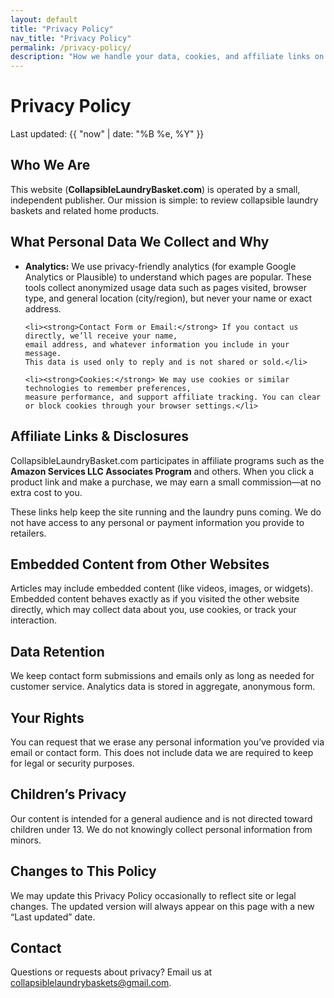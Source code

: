 ```yaml
---
layout: default
title: "Privacy Policy"
nav_title: "Privacy Policy"
permalink: /privacy-policy/
description: "How we handle your data, cookies, and affiliate links on CollapsibleLaundryBasket.com."
---
```


<div class="hero">
  <h1>Privacy Policy</h1>
  <p class="sub">Last updated: {{ "now" | date: "%B %e, %Y" }}</p>
</div>

<section class="trust">
  <h2>Who We Are</h2>
  <p>
    This website (<strong>CollapsibleLaundryBasket.com</strong>) is operated by a small, independent publisher.
    Our mission is simple: to review collapsible laundry baskets and related home products.
  </p>
</section>

<section class="trust">
  <h2>What Personal Data We Collect and Why</h2>
  <ul>
    <li><strong>Analytics:</strong> We use privacy-friendly analytics (for example Google Analytics or Plausible) 
    to understand which pages are popular. These tools collect anonymized usage data such as pages visited,
    browser type, and general location (city/region), but never your name or exact address.</li>

    <li><strong>Contact Form or Email:</strong> If you contact us directly, we’ll receive your name,
    email address, and whatever information you include in your message. 
    This data is used only to reply and is not shared or sold.</li>

    <li><strong>Cookies:</strong> We may use cookies or similar technologies to remember preferences,
    measure performance, and support affiliate tracking. You can clear or block cookies through your browser settings.</li>
  </ul>
</section>

<section class="trust">
  <h2>Affiliate Links & Disclosures</h2>
  <p>
    CollapsibleLaundryBasket.com participates in affiliate programs such as the
    <strong>Amazon Services LLC Associates Program</strong> and others.
    When you click a product link and make a purchase, we may earn a small commission—at no extra cost to you.
  </p>
  <p>
    These links help keep the site running and the laundry puns coming.
    We do not have access to any personal or payment information you provide to retailers.
  </p>
</section>

<section class="trust">
  <h2>Embedded Content from Other Websites</h2>
  <p>
    Articles may include embedded content (like videos, images, or widgets).
    Embedded content behaves exactly as if you visited the other website directly,
    which may collect data about you, use cookies, or track your interaction.
  </p>
</section>

<section class="trust">
  <h2>Data Retention</h2>
  <p>
    We keep contact form submissions and emails only as long as needed for customer service.
    Analytics data is stored in aggregate, anonymous form.
  </p>
</section>

<section class="trust">
  <h2>Your Rights</h2>
  <p>
    You can request that we erase any personal information you’ve provided via email or contact form.
    This does not include data we are required to keep for legal or security purposes.
  </p>
</section>

<section class="trust">
  <h2>Children’s Privacy</h2>
  <p>
    Our content is intended for a general audience and is not directed toward children under 13.
    We do not knowingly collect personal information from minors.
  </p>
</section>

<section class="trust">
  <h2>Changes to This Policy</h2>
  <p>
    We may update this Privacy Policy occasionally to reflect site or legal changes.
    The updated version will always appear on this page with a new “Last updated” date.
  </p>
</section>

<section class="trust">
  <h2>Contact</h2>
  <p>
    Questions or requests about privacy?  
    Email us at <a href="mailto:collapsiblelaundrybaskets@gmail.com">collapsiblelaundrybaskets@gmail.com</a>.
  </p>
</section>
